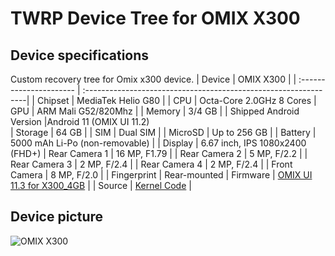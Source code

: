 TWRP Device Tree for OMIX X300
===========================================
## Device specifications

Custom recovery tree for Omix x300 device.
| Device                 | OMIX X300                                              |
| :---------------------- | :---------------------------------------------------------------|
| Chipset                 | MediaTek Helio G80                       |
| CPU                     | Octa-Core 2.0GHz 8 Cores
| GPU                     | ARM Mali G52/820Mhz                                               |
| Memory                  | 3/4 GB                                                        |
| Shipped Android Version |Android 11 (OMIX UI 11.2)                                                   
| Storage                 | 64 GB                                        |
| SIM                     | Dual SIM                             |
| MicroSD                 | Up to 256 GB                                                    |
| Battery                 | 5000 mAh Li-Po (non-removable)                                  |
| Display                 | 6.67 inch, IPS 1080x2400 (FHD+)
| Rear Camera 1           | 16 MP, F1.79                  |
| Rear Camera 2           | 5 MP, F/2.2                  |
| Rear Camera 3           | 2 MP, F/2.4                      |
| Rear Camera 4           | 2 MP, F/2.4                                            |
| Front Camera            | 8 MP, F/2.0                           |
| Fingerprint             | Rear-mounted 
| Firmware                |  [OMIX UI 11.3 for X300_4GB](https://github.com/omixmobile/firmware/releases/tag/V11.3.0_X300_4GB)   |
| Source                  |  [Kernel Code](https://github.com/omixmobile/omix_x300_kernel)   |  
## Device picture

![OMIX X300](https://www.omix.com.tr/site_files/assets/images/300-black.webp "OMIX X300")

